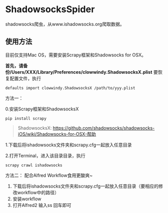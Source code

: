 # ShadowsocksSpider
shadowsocks爬虫，从www.ishadowsocks.org爬取数据。

## 使用方法
目前仅支持Mac OS，需要安装Scrapy框架和Shadowsocks for OSX。

**首先，请备份/Users/XXX/Library/Preferences/clowwindy.ShadowsocksX.plist**
要恢复配置文件，执行

`defaults import clowwindy.ShadowsocksX /path/to/yyy.plist`

方法一：

0.安装Scrapy框架和ShadowsocksX

`pip install scrapy`
> ShadowsocksX:
> https://github.com/shadowsocks/shadowsocks-iOS/wiki/Shadowsocks-for-OSX-帮助

1.下载后将ishadowsocks文件夹和scrapy.cfg一起放入任意目录

2.打开Terminal，进入该目录目录，执行

 `scrapy crawl ishadowsocks`

方法二：
配合Alfred Workflow食用更酸爽~

1. 下载后将ishadowsocks文件夹和scrapy.cfg一起放入任意目录（要相应的修改workflow中的路径）
2. 安装workflow
3. 打开Alfred2 输入ss 回车即可


